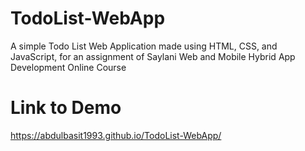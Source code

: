 # TodoList-WebApp
A simple Todo List Web Application made using HTML, CSS, and JavaScript, for an assignment of Saylani Web and Mobile Hybrid App Development Online Course

# Link to Demo
https://abdulbasit1993.github.io/TodoList-WebApp/
